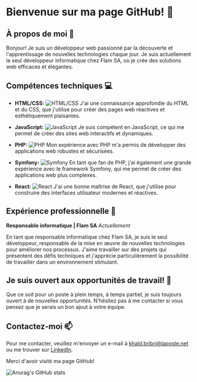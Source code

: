 # Bienvenue sur ma page GitHub! 👋

## À propos de moi 🚀

Bonjour! Je suis un développeur web passionné par la découverte et l'apprentissage de nouvelles technologies chaque jour. Je suis actuellement le seul développeur informatique chez Flam SA, où je crée des solutions web efficaces et élégantes.

## Compétences techniques 💻

- **HTML/CSS:** ![HTML/CSS](https://img.icons8.com/color/48/000000/html-5--v1.png) J'ai une connaissance approfondie du HTML et du CSS, que j'utilise pour créer des pages web réactives et esthétiquement plaisantes.

- **JavaScript:** ![JavaScript](https://img.icons8.com/color/48/000000/javascript.png) Je suis compétent en JavaScript, ce qui me permet de créer des sites web interactifs et dynamiques.

- **PHP:** ![PHP](https://img.icons8.com/officel/40/000000/php-logo.png) Mon expérience avec PHP m'a permis de développer des applications web robustes et sécurisées.

- **Symfony:** ![Symfony](https://img.icons8.com/color/48/000000/symfony.png) En tant que fan de PHP, j'ai également une grande expérience avec le framework Symfony, qui me permet de créer des applications web plus complexes.

- **React:** ![React](https://img.icons8.com/plasticine/48/000000/react.png) J'ai une bonne maîtrise de React, que j'utilise pour construire des interfaces utilisateur modernes et réactives.

## Expérience professionnelle 🏢

**Responsable informatique | Flam SA**
*Actuellement*

En tant que responsable informatique chez Flam SA, je suis le seul développeur, responsable de la mise en œuvre de nouvelles technologies pour améliorer nos processus. J'aime travailler sur des projets qui présentent des défis techniques et j'apprécie particulièrement la possibilité de travailler dans un environnement stimulant.

## Je suis ouvert aux opportunités de travail! 🤝

Que ce soit pour un poste à plein temps, à temps partiel, je suis toujours ouvert à de nouvelles opportunités. N'hésitez pas à me contacter si vous pensez que je serais un bon ajout à votre équipe.

## Contactez-moi 📫

Pour me contacter, veuillez m'envoyer un e-mail à [khald.bribri@laposte.net](mailto:khaled.bribri@laposte.net) ou me trouver sur [LinkedIn](https://www.linkedin.com/in/khaled-bribri-38b9721b6/).

Merci d'avoir visité ma page GitHub!

![Anurag's GitHub stats](https://github-readme-stats.vercel.app/api?username=khaled-bribri&show_icons=true&theme=radical)


